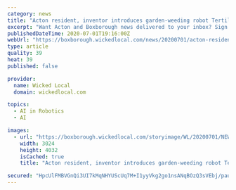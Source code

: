 ```yaml
---
category: news
title: "Acton resident, inventor introduces garden-weeding robot Tertill"
excerpt: "Want Acton and Boxborough news delivered to your inbox? Sign up for our free weekly newsletter. As a kid, Joe Jones liked to tinker with things. He"
publishedDateTime: 2020-07-01T19:16:00Z
webUrl: "https://boxborough.wickedlocal.com/news/20200701/acton-resident-inventor-introduces-garden-weeding-robot-tertill"
type: article
quality: 39
heat: 39
published: false

provider:
  name: Wicked Local
  domain: wickedlocal.com

topics:
  - AI in Robotics
  - AI

images:
  - url: "https://boxborough.wickedlocal.com/storyimage/WL/20200701/NEWS/200709692/AR/0/AR-200709692.jpg"
    width: 3024
    height: 4032
    isCached: true
    title: "Acton resident, inventor introduces garden-weeding robot Tertill"

secured: "HpcUlFMBVGnQi3UI7kMqNHYUScUq7M+I1yyVkg2go1nsANqBOzQ3sVEbj/pauS5cv6kRs/RZEmd6fvlB0LHrcU0cF67nIvRbEmVKg4JqddkFLTTJK9X53XMmXyBUkrrM0IBRm0qDib8OsWaNhkJaAFxXbCsu3Q6X/6HavYoN/WeN23byaVMO738yZg+kvqVm8XggF4E6MU1WEqr4EQoZrkhjujWI9YI927DLABp8BqL5OnQkBcHRm0sstKYdFodiUanTsaK/iBMlDabUp60O/0/A93CeYx+NnEwQss8VMzBVO5bSqGauR81UroXboPz/+HgV/N+6cjxXmRwzh3/jow==;pW/PliDhbJxar9a8aoergA=="
---
```


